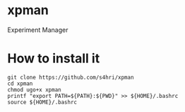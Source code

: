 # xpman
Experiment Manager


# How to install it

    git clone https://github.com/s4hri/xpman
    cd xpman
    chmod ugo+x xpman
    printf "export PATH=${PATH}:${PWD}" >> ${HOME}/.bashrc
    source ${HOME}/.bashrc
